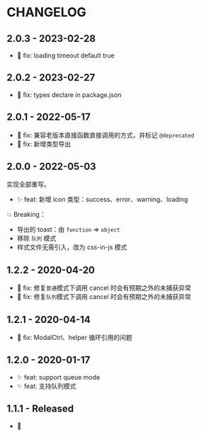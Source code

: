 # CHANGELOG

## 2.0.3 - 2023-02-28

- 🐛 fix: loading timeout default true

## 2.0.2 - 2023-02-27

- 🐛 fix: types declare in package.json

## 2.0.1 - 2022-05-17

- 🐛 fix: 兼容老版本直接函数直接调用的方式，并标记 `@deprecated`
- 🐛 fix: 新增类型导出

## 2.0.0 - 2022-05-03

实现全部重写。

- ✨ feat: 新增 icon 类型：success、error、warning、loading

💥 Breaking：

- 导出的 toast：由 `function` => `object`
- 移除 `队列` 模式
- 样式文件无需引入，改为 css-in-js 模式

## 1.2.2 - 2020-04-20

- 🐛 fix: 修复`普通`模式下调用 cancel 时会有预期之外的未捕获异常
- 🐛 fix: 修复`队列`模式下调用 cancel 时会有预期之外的未捕获异常

## 1.2.1 - 2020-04-14

- 🐛 fix: ModalCtrl、helper 循环引用的问题

## 1.2.0 - 2020-01-17

- ✨ feat: support queue mode
- ✨ feat: 支持队列模式

## 1.1.1 - Released

- 🎉
